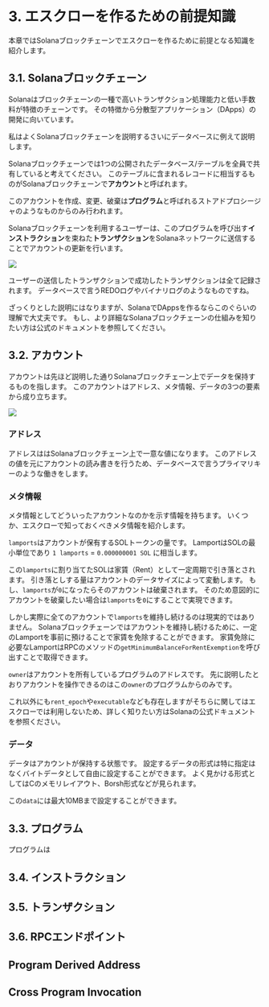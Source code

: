 # 3. エスクローを作るための前提知識

本章ではSolanaブロックチェーンでエスクローを作るために前提となる知識を紹介します。

## 3.1. Solanaブロックチェーン

Solanaはブロックチェーンの一種で高いトランザクション処理能力と低い手数料が特徴のチェーンです。
その特徴から分散型アプリケーション（DApps）の開発に向いています。

私はよくSolanaブロックチェーンを説明するさいにデータベースに例えて説明します。

Solanaブロックチェーンでは1つの公開されたデータベース/テーブルを全員で共有していると考えてください。
このテーブルに含まれるレコードに相当するものがSolanaブロックチェーンで**アカウント**と呼ばれます。

このアカウントを作成、変更、破棄は**プログラム**と呼ばれるストアドプロシージャのようなものからのみ行われます。

Solanaブロックチェーンを利用するユーザーは、このプログラムを呼び出す**インストラクション**を束ねた**トランザクション**をSolanaネットワークに送信することでアカウントの更新を行います。

![](images/03-what-is-solana-001.jpg)

ユーザーの送信したトランザクションで成功したトランザクションは全て記録されます。
データベースで言うREDOログやバイナリログのようなものですね。

ざっくりとした説明にはなりますが、SolanaでDAppsを作るならこのぐらいの理解で大丈夫です。
もし、より詳細なSolanaブロックチェーンの仕組みを知りたい方は公式のドキュメントを参照してください。

## 3.2. アカウント

アカウントは先ほど説明した通りSolanaブロックチェーン上でデータを保持するものを指します。
このアカウントはアドレス、メタ情報、データの3つの要素から成り立ちます。

![](images/03-what-is-solana-002.jpg)

### アドレス

アドレスははSolanaブロックチェーン上で一意な値になります。
このアドレスの値を元にアカウントの読み書きを行うため、データベースで言うプライマリキーのような働きをします。

### メタ情報

メタ情報としてどういったアカウントなのかを示す情報を持ちます。
いくつか、エスクローで知っておくべきメタ情報を紹介します。

`lamports`はアカウントが保有するSOLトークンの量です。
LamportはSOLの最小単位であり `1 lamports` = `0.000000001 SOL` に相当します。

この`lamports`に割り当てたSOLは家賃（Rent）として一定周期で引き落とされます。
引き落としする量はアカウントのデータサイズによって変動します。
もし、`lamports`が`0`になったらそのアカウントは破棄されます。
そのため意図的にアカウントを破棄したい場合は`lamports`を`0`にすることで実現できます。

しかし実際に全てのアカウントで`lamports`を維持し続けるのは現実的ではありません。
Solanaブロックチェーンではアカウントを維持し続けるために、一定のLamportを事前に預けることで家賃を免除することができます。
家賃免除に必要なLamportはRPCのメソッドの`getMinimumBalanceForRentExemption`を呼び出すことで取得できます。

`owner`はアカウントを所有しているプログラムのアドレスです。
先に説明したとおりアカウントを操作できるのはこの`owner`のプログラムからのみです。

これ以外にも`rent_epoch`や`executable`なども存在しますがそちらに関してはエスクローでは利用しないため、詳しく知りたい方はSolanaの公式ドキュメントを参照ください。

### データ

データはアカウントが保持する状態です。
設定するデータの形式は特に指定はなくバイトデータとして自由に設定することができます。
よく見かける形式としてはCのメモリレイアウト、Borsh形式などが見られます。

この`data`には最大10MBまで設定することができます。

## 3.3. プログラム

プログラムは

## 3.4. インストラクション

## 3.5. トランザクション

## 3.6. RPCエンドポイント

## Program Derived Address

## Cross Program Invocation
